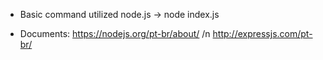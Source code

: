 - Basic command utilized node.js -> node index.js

* Documents:
https://nodejs.org/pt-br/about/ /n
http://expressjs.com/pt-br/